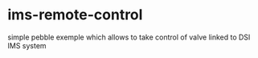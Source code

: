 # ims-remote-control
simple pebble exemple which allows to take control of valve linked to DSI IMS system
